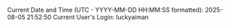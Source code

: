 Current Date and Time (UTC - YYYY-MM-DD HH:MM:SS formatted): 2025-08-05 21:52:50
Current User's Login: luckyaiman
